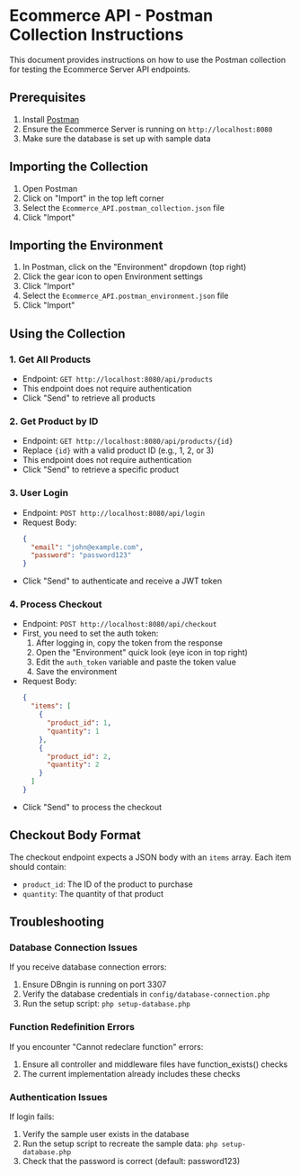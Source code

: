 # Ecommerce API - Postman Collection Instructions

This document provides instructions on how to use the Postman collection for testing the Ecommerce Server API endpoints.

## Prerequisites

1. Install [Postman](https://www.postman.com/downloads/)
2. Ensure the Ecommerce Server is running on `http://localhost:8080`
3. Make sure the database is set up with sample data

## Importing the Collection

1. Open Postman
2. Click on "Import" in the top left corner
3. Select the `Ecommerce_API.postman_collection.json` file
4. Click "Import"

## Importing the Environment

1. In Postman, click on the "Environment" dropdown (top right)
2. Click the gear icon to open Environment settings
3. Click "Import"
4. Select the `Ecommerce_API.postman_environment.json` file
5. Click "Import"

## Using the Collection

### 1. Get All Products

- Endpoint: `GET http://localhost:8080/api/products`
- This endpoint does not require authentication
- Click "Send" to retrieve all products

### 2. Get Product by ID

- Endpoint: `GET http://localhost:8080/api/products/{id}`
- Replace `{id}` with a valid product ID (e.g., 1, 2, or 3)
- This endpoint does not require authentication
- Click "Send" to retrieve a specific product

### 3. User Login

- Endpoint: `POST http://localhost:8080/api/login`
- Request Body:
  ```json
  {
    "email": "john@example.com",
    "password": "password123"
  }
  ```
- Click "Send" to authenticate and receive a JWT token

### 4. Process Checkout

- Endpoint: `POST http://localhost:8080/api/checkout`
- First, you need to set the auth token:
  1. After logging in, copy the token from the response
  2. Open the "Environment" quick look (eye icon in top right)
  3. Edit the `auth_token` variable and paste the token value
  4. Save the environment
- Request Body:
  ```json
  {
    "items": [
      {
        "product_id": 1,
        "quantity": 1
      },
      {
        "product_id": 2,
        "quantity": 2
      }
    ]
  }
  ```
- Click "Send" to process the checkout

## Checkout Body Format

The checkout endpoint expects a JSON body with an `items` array. Each item should contain:

- `product_id`: The ID of the product to purchase
- `quantity`: The quantity of that product

## Troubleshooting

### Database Connection Issues

If you receive database connection errors:

1. Ensure DBngin is running on port 3307
2. Verify the database credentials in `config/database-connection.php`
3. Run the setup script: `php setup-database.php`

### Function Redefinition Errors

If you encounter "Cannot redeclare function" errors:

1. Ensure all controller and middleware files have function_exists() checks
2. The current implementation already includes these checks

### Authentication Issues

If login fails:

1. Verify the sample user exists in the database
2. Run the setup script to recreate the sample data: `php setup-database.php`
3. Check that the password is correct (default: password123)
